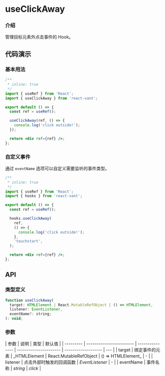 # useClickAway

### 介绍

管理目标元素外点击事件的 Hook。

## 代码演示

### 基本用法

```jsx
/**
 * inline: true
 */
import { useRef } from 'React';
import { useClickAway } from 'react-vant';

export default () => {
  const ref = useRef();

  useClickAway(ref, () => {
    console.log('click outside!');
  });

  return <div ref={ref} />;
};
```

### 自定义事件

通过 `eventName` 选项可以自定义需要监听的事件类型。

```jsx
/**
 * inline: true
 */
import { useRef } from 'React';
import { hooks } from 'react-vant';

export default () => {
  const ref = useRef();

  hooks.useClickAway(
    ref,
    () => {
      console.log('click outside!');
    },
    'touchstart',
  );

  return <div ref={ref} />;
};
```

## API

### 类型定义

```js
function useClickAway(
  target: HTMLElement | React.MutableRefObject | () => HTMLElement,
  listener: EventListener,
  eventName?: string;
): void;
```

### 参数

| 参数      | 说明                     | 类型            | 默认值                 |
| --------- | ------------------------ | --------------- | ---------------------- | ------------------- | --- |
| target    | 绑定事件的元素           | \_HTMLElement   | React.MutableRefObject | () => HTMLElement\_ | -   |
| listener  | 点击外部时触发的回调函数 | _EventListener_ | -                      |
| eventName | 事件名称                 | _string_        | _click_                |
